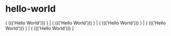 # hello-world
( ((('Hello World'))) )  |  ( ((('Hello World'))) )  |  ( ((('Hello World'))) )  |  ( ((('Hello World'))) )  |  ( ((('Hello World'))) )
